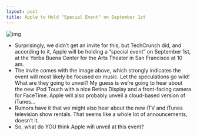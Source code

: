 ```yaml
---
layout: post
title: Apple to Hold "Special Event" on September 1st
---
```

![img](http://media.idownloadblog.com/wp-content/uploads/2010/08/Apple-Special-Event-Sept-1-2010.png)
* Surprisingly, we didn’t get an invite for this, but TechCrunch did, and according to it, Apple will be holding a “special event” on September 1st, at the Yerba Buena Center for the Arts Theater in San Francisco at 10 am.
* The invite comes with the image above, which strongly indicates the event will most likely be focused on music. Let the speculations go wild! What are they going to unveil? My guess is we’re going to hear about the new iPod Touch with a nice Retina Display and a front-facing camera for FaceTime. Apple will also probably unveil a cloud-based version of iTunes… 
* Rumors have it that we might also hear about the new iTV and iTunes television show rentals. That seems like a whole lot of announcements, doesn’t it.
* So, what do YOU think Apple will unveil at this event?

